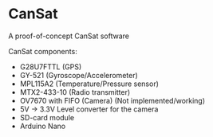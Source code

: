 # CanSat
A proof-of-concept CanSat software

CanSat components:
* G28U7FTTL (GPS)
* GY-521 (Gyroscope/Accelerometer)
* MPL115A2 (Temperature/Pressure sensor)
* MTX2-433-10 (Radio transmitter)
* OV7670 with FIFO (Camera) (Not implemented/working)
* 5V -> 3.3V Level converter for the camera
* SD-card module
* Arduino Nano
